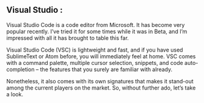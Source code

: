 ## Visual Studio :


Visual Studio Code is a code editor from Microsoft. It has become very popular recently. I’ve tried it for some times while it was in Beta, and I’m impressed with all it has brought to table this far.

Visual Studio Code \(VSC\) is lightweight and fast, and if you have used SublimeText or Atom before, you will immediately feel at home. VSC comes with a command palette, multiple cursor selection, snippets, and code auto-completion – the features that you surely are familiar with already.

Nonetheless, it also comes with its own signatures that makes it stand-out among the current players on the market. So, without further ado, let’s take a look.